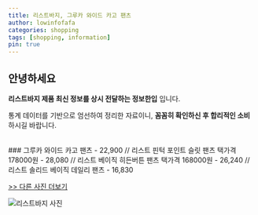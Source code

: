 ```yaml
---
title: 리스트바지, 그루카 와이드 카고 팬츠
author: lowinfofafa
categories: shopping
tags: [shopping, information]
pin: true
---
```


## 안녕하세요

**리스트바지 제품 최신 정보를 상시 전달하는 정보한입** 입니다.

통계 데이터를 기반으로 엄선하여 정리한 자료이니, **꼼꼼히 확인하신 후 합리적인 소비**하시길 바랍니다.

<br >
### 그루카 와이드 카고 팬츠 - 22,900 // 리스트 핀턱 포인트 슬릿 팬츠 택가격 178000원 - 28,080 // 리스트 베이직 히든버튼 팬츠 택가격 168000원 - 26,240 // 리스트 솔리드 베이직 데일리 팬츠 - 16,830

[>> 다른 사진 더보기](https://chengsprint.mycafe24.com/%eb%a6%ac%ec%8a%a4%ed%8a%b8%eb%b0%94%ec%a7%80-%eb%a6%ac%ec%8a%a4%ed%8a%b8-%ec%99%80%ec%9d%b4%eb%93%9c%ed%8c%ac%ec%b8%a0-%eb%af%b8%ec%84%bc%ec%8a%a4%eb%b0%94%ec%a7%80-%ec%9e%87%eb%af%b8%ec%83%a4/)

![리스트바지 사진](https://thumbnail10.coupangcdn.com/thumbnails/remote/230x230ex/image/vendor_inventory/eb2a/4b35ac848c2d941d62a1ab486f69870e58d8fa5de20a7d8734d98352fa6d.jpg)
                                